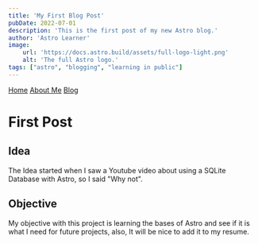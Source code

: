 ```yaml
---
title: 'My First Blog Post'
pubDate: 2022-07-01
description: 'This is the first post of my new Astro blog.'
author: 'Astro Learner'
image:
    url: 'https://docs.astro.build/assets/full-logo-light.png'
    alt: 'The full Astro logo.'
tags: ["astro", "blogging", "learning in public"]
---
```


[Home](/)
[About Me](/about)
[Blog](/blog)

# First Post

## Idea

The Idea started when I saw a Youtube video about using a SQLite Database with Astro, so I said "Why not".

## Objective

My objective with this project is learning the bases of Astro and see if it is what I need for future projects, also, It will be nice to add it to my resume.